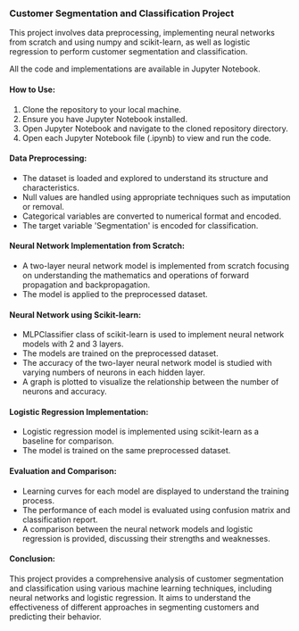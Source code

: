 ### Customer Segmentation and Classification Project

This project involves data preprocessing, implementing neural networks from scratch and using numpy and scikit-learn, as well as logistic regression to perform customer segmentation and classification.

All the code and implementations are available in Jupyter Notebook.

#### How to Use:

1. Clone the repository to your local machine.
2. Ensure you have Jupyter Notebook installed.
3. Open Jupyter Notebook and navigate to the cloned repository directory.
4. Open each Jupyter Notebook file (.ipynb) to view and run the code.

#### Data Preprocessing:

- The dataset is loaded and explored to understand its structure and characteristics.
- Null values are handled using appropriate techniques such as imputation or removal.
- Categorical variables are converted to numerical format and encoded.
- The target variable 'Segmentation' is encoded for classification.

#### Neural Network Implementation from Scratch:

- A two-layer neural network model is implemented from scratch focusing on understanding the mathematics and operations of forward propagation and backpropagation.
- The model is applied to the preprocessed dataset.

#### Neural Network using Scikit-learn:

- MLPClassifier class of scikit-learn is used to implement neural network models with 2 and 3 layers.
- The models are trained on the preprocessed dataset.
- The accuracy of the two-layer neural network model is studied with varying numbers of neurons in each hidden layer.
- A graph is plotted to visualize the relationship between the number of neurons and accuracy.

#### Logistic Regression Implementation:

- Logistic regression model is implemented using scikit-learn as a baseline for comparison.
- The model is trained on the same preprocessed dataset.

#### Evaluation and Comparison:

- Learning curves for each model are displayed to understand the training process.
- The performance of each model is evaluated using confusion matrix and classification report.
- A comparison between the neural network models and logistic regression is provided, discussing their strengths and weaknesses.

#### Conclusion:

This project provides a comprehensive analysis of customer segmentation and classification using various machine learning techniques, including neural networks and logistic regression. It aims to understand the effectiveness of different approaches in segmenting customers and predicting their behavior.

